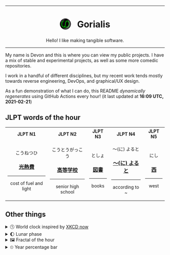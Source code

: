 ***

<h1 align="center">
<sub>
    <img src="readme/resources/avatar.png" height="36">
</sub>
&nbsp;
Gorialis
</h1>
<p align="center">
Hello! I like making tangible software.
</p>

***

My name is Devon and this is where you can view my public projects. I have a mix of stable and experimental projects, as well as some more comedic repositories.

I work in a handful of different disciplines, but my recent work tends mostly towards reverse engineering, DevOps, and graphical/UX design.

As a fun demonstration of what I can do, this README *dynamically regenerates* using GitHub Actions every hour! (it last updated at **16:09 UTC, 2021-02-21**)

<h2>JLPT words of the hour</h2>
<table>
    <tr>
        <th>JLPT N1</th>
        <th>JLPT N2</th>
        <th>JLPT N3</th>
        <th>JLPT N4</th>
        <th>JLPT N5</th>
    </tr>
    <tr>
        <td>
            <p align="center">こうねつひ</p>
            <h3 align="center"><b><a href="https://jisho.org/search/%E5%85%89%E7%86%B1%E8%B2%BB">光熱費</a></b></h3>
            <hr>
            <p align="center">cost of fuel and light</p>
        </td>
        <td>
            <p align="center">こうとうがっこう</p>
            <h3 align="center"><b><a href="https://jisho.org/search/%E9%AB%98%E7%AD%89%E5%AD%A6%E6%A0%A1">高等学校</a></b></h3>
            <hr>
            <p align="center">senior high school</p>
        </td>
        <td>
            <p align="center">としょ</p>
            <h3 align="center"><b><a href="https://jisho.org/search/%E5%9B%B3%E6%9B%B8">図書</a></b></h3>
            <hr>
            <p align="center">books</p>
        </td>
        <td>
            <p align="center">～(に) よると</p>
            <h3 align="center"><b><a href="https://jisho.org/search/%EF%BD%9E%28%E3%81%AB%29%20%E3%82%88%E3%82%8B%E3%81%A8">～(に) よると</a></b></h3>
            <hr>
            <p align="center">according to ~</p>
        </td>
        <td>
            <p align="center">にし</p>
            <h3 align="center"><b><a href="https://jisho.org/search/%E8%A5%BF">西</a></b></h3>
            <hr>
            <p align="center">west</p>
        </td>
    </tr>
</table>

<h2>Other things</h2>
<details>
<summary>🕓  World clock inspired by <a href="https://xkcd.com/now">XKCD now</a></summary>

> <img src="generated/now.png" width="512">

</details>
<details>
<summary>🌔 Lunar phase</summary>

The moon is approximately 35.68% through its phase (Waxing Gibbous).

</details>
<details>
<summary>&#x1f5bc; Fractal of the hour</summary>

> <img src="generated/fractal.png" width="512">

</details>
<details>
<summary>&#x23f2; Year percentage bar</summary>
<pre><code>2021 [██▁▁▁▁▁▁▁▁▁▁▁▁▁▁▁▁▁▁] 14.16%</code></pre>
</details>
